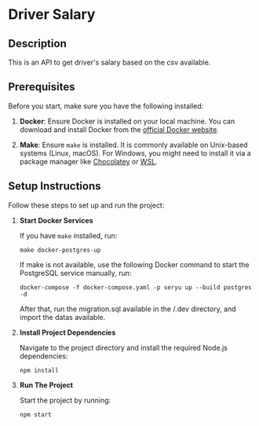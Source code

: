 # Driver Salary 

## Description

This is an API to get driver's salary based on the csv available.

## Prerequisites

Before you start, make sure you have the following installed:

1. **Docker**: Ensure Docker is installed on your local machine. You can download and install Docker from the [official Docker website](https://www.docker.com/get-started).

2. **Make**: Ensure `make` is installed. It is commonly available on Unix-based systems (Linux, macOS). For Windows, you might need to install it via a package manager like [Chocolatey](https://chocolatey.org/) or [WSL](https://docs.microsoft.com/en-us/windows/wsl/install).

## Setup Instructions

Follow these steps to set up and run the project:

1. **Start Docker Services**

   If you have `make` installed, run:

   ```
   make docker-postgres-up
   ```

   If make is not available, use the following Docker command to start the PostgreSQL service manually, run:
   ```
   docker-compose -f docker-compose.yaml -p seryu up --build postgres -d
   ```
   
   After that, run the migration.sql available in the /.dev directory, and import the datas available.

2. **Install Project Dependencies**

    Navigate to the project directory and install the required Node.js dependencies:
    ```
    npm install
    ```

3. **Run The Project**

    Start the project by running:
    ```
    npm start
    ```

